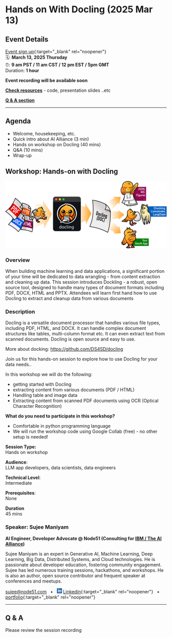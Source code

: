 # Hands on With Docling (2025 Mar 13)

<!-- ## 🔗 [tinyurl.com/jzbvaeak](https://tinyurl.com/jzbvaeak) -->

<!-- <img src="../assets/qrcode_2025-02-27__data-prep-review.png" width="400px"> -->

## Event Details

[Event sign up](https://www.meetup.com/ibm-developer-sf-bay-area-meetup/events/306535130){:target="_blank" rel="noopener"}<br>
🗓️: **March 13, 2025 Thursday**<br>
⏰: **9 am PST  / 11 am CST / 12 pm EST / 5pm GMT**  
Duration: **1 hour**

**Event recording will be available soon**

**[Check resources](#resources)** - code, presentation slides ..etc

**[Q & A section](#q--a)**

---


## Agenda

- Welcome, housekeeping, etc.
- Quick intro about AI Alliance (3 min)
- Hands on workshop on Docling (40 mins)
- Q&A (10 mins)
- Wrap-up

## Workshop: Hands-on with Docling

![](../assets/docling_processing.png)


### Overview

When building machine learning and data applications, a significant portion of your time will be dedicated to data wrangling - from content extraction and cleaning up data. This session introduces Dockling - a robust, open source tool, designed to handle many types of document formats including PDF, DOCX, HTML and PPTX. Attendees will learn first hand how to use Docling to extract and cleanup data from various documents

### Description

Docling is a versatile document processor that handles various file types, including PDF, HTML, and DOCX. It can handle complex document structures like tables, multi-column format etc. It can even extract text from scanned documents. Docling is open source and easy to use.

More about docking: https://github.com/DS4SD/docling

Join us for this hands-on session to explore how to use Docling for your data needs..

In this workshop we will do the following:

- getting started with Docling
- extracting content from various documents (PDF / HTML)
- Handling table and image data
- Extracting content from scanned PDF documents using OCR (Optical Character Recognition)

**What do you need to participate in this workshop?**

- Comfortable in python programming language
- We will run the workshop code using Google Collab (free) - no other setup is needed!

**Session Type:**  
Hands on workshop

**Audience**:  
LLM app developers, data scientists, data engineers

**Technical Level**:  
Intermediate

**Prerequisites**:  
None

**Duration**  
45 mins

### Speaker: Sujee Maniyam

**AI Engineer, Developer Advocate @ Node51 (Consulting for [IBM / The AI Alliance](https://thealliance.ai/))**  <br>

Sujee Maniyam is an expert in Generative AI, Machine Learning, Deep Learning, Big Data, Distributed Systems, and Cloud technologies. He is passionate about developer education, fostering community engagement. Sujee has led numerous training sessions, hackathons, and workshops. He is also an author, open source contributor and frequent speaker at conferences and meetups.

sujee@node51.com &nbsp; • &nbsp;
<img src="../assets/linkedin.svg" width="16 px"> [Linkedin](https://www.linkedin.com/in/sujeemaniyam/){:target="_blank" rel="noopener"} &nbsp;  • &nbsp;
[portfolio](https://sujee.dev/portfolio?utm_medium=speaker_bio&utm_source=the-ai-alliance.github.io&utm_campaign=speaking_aialliance_offie_hours){:target="_blank" rel="noopener"}

---

## Q & A

Please review the session recording